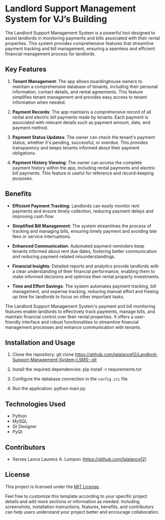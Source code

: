 # Landlord Support Management System for VJ’s Building

The Landlord Support Management System is a powerful tool designed to assist landlords in monitoring payments and bills associated with their rental properties. This system provides comprehensive features that streamline payment tracking and bill management, ensuring a seamless and efficient financial management process for landlords.

## Key Features

1. **Tenant Management**: The app allows boardinghouse owners to maintain a comprehensive database of tenants, including their personal information, contact details, and rental agreements. This feature simplifies tenant management and provides easy access to tenant information when needed.

2. **Payment Records**: The app maintains a comprehensive record of all rental and electric bill payments made by tenants. Each payment is associated with relevant details such as payment amount, date, and payment method.

3. **Payment Status Updates**: The owner can check the tenant's payment status, whether it's pending, successful, or overdue. This provides transparency and keeps tenants informed about their payment obligations.

4. **Payment History Viewing**: The owner can access the complete payment history within the app, including rental payments and electric bill payments. This feature is useful for reference and record-keeping purposes.

## Benefits

- **Efficient Payment Tracking**: Landlords can easily monitor rent payments and ensure timely collection, reducing payment delays and improving cash flow.

- **Simplified Bill Management**: The system streamlines the process of tracking and managing bills, ensuring timely payment and avoiding late fees or service interruptions.

- **Enhanced Communication**: Automated payment reminders keep tenants informed about rent due dates, fostering better communication and reducing payment-related misunderstandings.

- **Financial Insights**: Detailed reports and analytics provide landlords with a clear understanding of their financial performance, enabling them to make informed decisions and optimize their rental property investments.

- **Time and Effort Savings**: The system automates payment tracking, bill management, and expense tracking, reducing manual effort and freeing up time for landlords to focus on other important tasks.

The Landlord Support Management System's payment and bill monitoring features enable landlords to effectively track payments, manage bills, and maintain financial control over their rental properties. It offers a user-friendly interface and robust functionalities to streamline financial management processes and enhance communication with tenants.

## Installation and Usage

1. Clone the repository:
git clone https://github.com/lalalance12/Landlord-Support-Management-System-LSMS-.git

2. Install the required dependencies:
pip install -r requirements.txt

3. Configure the database connection in the `config.ini` file.

4. Run the application:
python main.py



## Technologies Used

- Python
- MySQL
- Qt Designer
- PyQt

## Contributors

- Xerxes Lance Laurenz A. Lompon (https://github.com/lalalance12)

## License

This project is licensed under the [MIT License](LICENSE).

Feel free to customize this template according to your specific project details and add more sections or information as needed. Including screenshots, installation instructions, features, benefits, and contributors can help users understand your project better and encourage collaboration.
